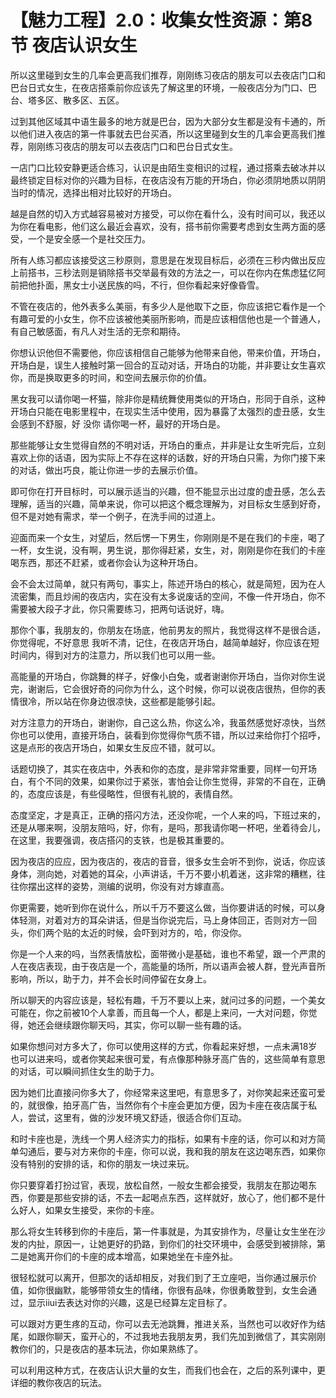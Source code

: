 # 【魅力工程】2.0：收集女性资源：第8节 夜店认识女生

所以这里碰到女生的几率会更高我们推荐，刚刚练习夜店的朋友可以去夜店门口和巴台日式女生，在夜店搭乘前你应该先了解这里的环境，一般夜店分为门口、巴台、塔多区、散多区、五区。

过到其他区域其中语生最多的地方就是巴台，因为大部分女生都是没有卡通的，所以他们进入夜店的第一件事就去巴台买酒，所以这里碰到女生的几率会更高我们推荐，刚刚练习夜店的朋友可以去夜店门口和巴台日式女生。

一店门口比较安静更适合练习，认识是由陌生变相识的过程，通过搭乘去破冰并以最终锁定目标对你的兴趣为目标，在夜店没有万能的开场白，你必须阴地质以阴阴当时的情况，选择出相对比较好的开场白。

越是自然的切入方式越容易被对方接受，可以你在看什么，没有时间可以，我还以为你在看电影，他们这么最近会喜欢，没有，搭书前你需要考虑到女生两方面的感受，一个是安全感一个是社交压力。

所有人练习都应该接受这三秒原则，意思是在发现目标后，必须在三秒内做出反应上前搭书，三秒法则是销除搭书交举最有效的方法之一，可以在你内在焦虑猛亿阿前把他扑面，黑女士小送民族的吗，不行，但你看起来好像昏雪。

不管在夜店的，他外表多么美丽，有多少人是他取下之臣，你应该把它看作是一个有趣可爱的小女生，你不应该被他美丽所影响，而是应该相信他也是一个普通人，有自己敏感面，有凡人对生活的无奈和期待。

你想认识他但不需要他，你应该相信自己能够为他带来自他，带来价值，开场白，开场白是，误生人接触时第一回合的互动对话，开场白的功能，并非要让女生喜欢你，而是换取更多的时间，和空间去展示你的价值。

黑女我可以请你喝一杯猫，除非你是精统舞使用类似的开场白，形同于自杀，这种开场白只能在电影里程中，在现实生活中使用，因为暴露了太强烈的虚丑感，女生会感到不舒服，好 没你 请你喝一杯，最好的开场白是。

那些能够让女生觉得自然的不明对话，开场白的重点，并非是让女生听完后，立刻喜欢上你的话语，因为实际上不存在这样的话数，好的开场白只需，为你门接下来的对话，做出巧良，能让你进一步的去展示价值。

即可你在打开目标时，可以展示适当的兴趣，但不能显示出过度的虚丑感，怎么去理解，适当的兴趣，简单来说，你可以把这个概念理解为，对目标女生感到好奇，但不是对她有需求，举一个例子，在洗手间的过道上。

迎面而来一个女生，对望后，然后愣一下男生，你刚刚是不是在我们的卡座，喝了一杯，女生说，没有啊，男生说，那你得赶紧，女生，对，刚刚是你在我们的卡座喝东西，那还不赶紧，或者你会认为这种开场白。

会不会太过简单，就只有两句，事实上，陈述开场白的核心，就是简短，因为在人流密集，而且炒闹的夜店内，实在没有太多说废话的空间，不像一件开场白，你不需要被大段子才此，你只需要练习，把两句话说好，嗨。

那你个事，我朋友的，你朋友在场底，他前男友的照片，我觉得这样不是很合适，你觉得呢，不好意思 我听不清，记住，在夜店开场白，越简单越好，你应该在短时间内，得到对方的注意力，所以我们也可以用一些。

高能量的开场白，你跳舞的样子，好像小白兔，或者谢谢你开场白，当你对你生说完，谢谢后，它会很好奇的问你为什么，这个时候，你可以说夜店很热，但你的表情很冷，所以站在你身边很凉快，这些都是能够引起。

对方注意力的开场白，谢谢你，自己这么热，你这么冷，我虽然感觉好凉快，当然你也可以使用，直接开场白，装看到你觉得你气质不错，所以过来给你打个招呼，这是点形的夜店开场白，如果女生反应不错，就可以。

话题切换了，其实在夜店中，外表和你的态度，是非常非常重要，同样一句开场白，有个不同的效果，如果你过于紧张，害怕会让你生觉得，非常的不自在，正确的，态度应该是，有些侵略性，但很有礼貌的，表情自然。

态度坚定，才是真正，正确的搭闪方法，还没你呢，一个人来的吗，下班过来的，还是从哪来啊，没朋友陪吗，好，你有，是吗，那我请你喝一杯吧，坐着待会儿，在这里，我要强调，夜店搭闪的支铁，也是极其重要的。

因为夜店的应应，因为夜店的，夜店的音音，很多女生会听不到你，说话，你应该身体，测向她，对着她的耳朵，小声讲话，千万不要小机着迷，这非常的糟糕，往往你摆出这样的姿势，测编的说明，你没有对方嫁直高。

你更需要，她听到你在说什么，所以千万不要这么做，当你要讲话的时候，可以身体轻测，对着对方的耳朵讲话，但是当你说完后，马上身体回正，否则对方一回头，你们两个贴的太近的时候，会吓到对方的，哈，你没你。

你是一个人来的吗，当然表情放松，面带微小是基础，谁也不希望，跟一个严肃的人在夜店表现，由于夜店是一个，高能量的场所，所以语声会被人群，登光声音所影响，所以，助于力，并不会长时间停留在女身上。

所以聊天的内容应该是，轻松有趣，千万不要以上来，就问过多的问题，一个美女可能在，你之前被10个人拿善，而且每一个人，都是上来问，一大对问题，你觉得，她还会继续跟你聊天吗，其实，你可以聊一些有趣的话。

如果你想问对方多大了，你可以使用这样的方式，你看起来好想，一点未满18岁也可以进来吗，或者你笑起来很可爱，有点像那种脉牙高广告的，这些简单有意思的对话，可以瞬间抓住女生的助于力。

因为她们比直接问你多大了，你经常来这里吧，有意思多了，对你笑起来还蛮可爱的，就很像，拍牙高广告，当然你有个卡座会更加方便，因为卡座在夜店属于私人，尝试，这里有，做的沙发环境又舒适，很适合你们互动。

和时卡座也是，洗线一个男人经济实力的指标，如果有卡座的话，你可以和对方简单勾通后，要与对方来你的卡座，你可以说，我和我的朋友在这边喝东西，如果你没有特别的安排的话，和你的朋友一块过来玩。

你只要穿着打扮过官，表现，放松自然，一般女生都会接受，我朋友在那边喝东西，你要是那些安排的话，不去一起喝点东西，这样就好，放心了，他们都不是什么好人，如果女生接受，来你的卡座。

那么将女生转移到你的卡座后，第一件事就是，为其安排作为，尽量让女生坐在沙发的内扯，原因一，让她更好的扔路，到你们的社交环境中，会感受到被排除，第二是她离开你们的卡座的成本增高，如果她坐在卡座外扯。

很轻松就可以离开，但那次的话却相反，对我们到了王立座吧，当你通过展示价值，如你很幽默，能够带领女生的情绪，你很有品味，你很勇敢登到，女生会通过，显示iiui去表达对你的兴趣，这是已经算左定目标了。

可以跟对方更生疼的互动，你可以去无池跳舞，推进关系，当然也可以收好作为结尾，如跟你聊天，蛮开心的，不过我地去我朋友男，我们先加到微信了，其实刚刚教你们的，只是夜店的基本玩法，你如果熟练了。

可以利用这种方式，在夜店认识大量的女生，而我们也会在，之后的系列课中，更详细的教你夜店的玩法。